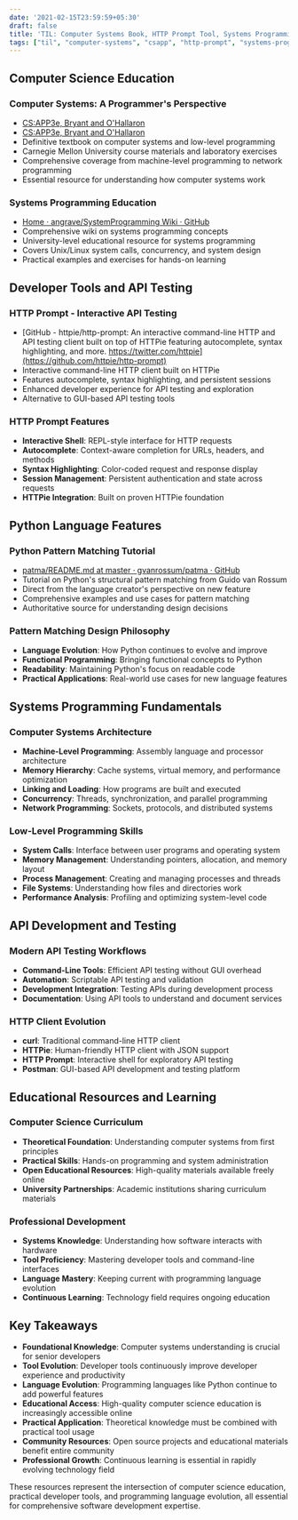 ```yaml
---
date: '2021-02-15T23:59:59+05:30'
draft: false
title: 'TIL: Computer Systems Book, HTTP Prompt Tool, Systems Programming, and Python Pattern Matching'
tags: ["til", "computer-systems", "csapp", "http-prompt", "systems-programming", "python", "pattern-matching", "education", "api-testing"]
---
```


## Computer Science Education

### Computer Systems: A Programmer's Perspective
- [CS:APP3e, Bryant and O'Hallaron](http://csapp.cs.cmu.edu/3e/home.html)
- [CS:APP3e, Bryant and O'Hallaron](http://csapp.cs.cmu.edu/3e/labs.html)
- Definitive textbook on computer systems and low-level programming
- Carnegie Mellon University course materials and laboratory exercises
- Comprehensive coverage from machine-level programming to network programming
- Essential resource for understanding how computer systems work

### Systems Programming Education
- [Home · angrave/SystemProgramming Wiki · GitHub](https://github.com/angrave/SystemProgramming/wiki/Home)
- Comprehensive wiki on systems programming concepts
- University-level educational resource for systems programming
- Covers Unix/Linux system calls, concurrency, and system design
- Practical examples and exercises for hands-on learning

## Developer Tools and API Testing

### HTTP Prompt - Interactive API Testing
- [GitHub - httpie/http-prompt: An interactive command-line HTTP and API testing client built on top of HTTPie featuring autocomplete, syntax highlighting, and more. https://twitter.com/httpie](https://github.com/httpie/http-prompt)
- Interactive command-line HTTP client built on HTTPie
- Features autocomplete, syntax highlighting, and persistent sessions
- Enhanced developer experience for API testing and exploration
- Alternative to GUI-based API testing tools

### HTTP Prompt Features
- **Interactive Shell**: REPL-style interface for HTTP requests
- **Autocomplete**: Context-aware completion for URLs, headers, and methods
- **Syntax Highlighting**: Color-coded request and response display
- **Session Management**: Persistent authentication and state across requests
- **HTTPie Integration**: Built on proven HTTPie foundation

## Python Language Features

### Python Pattern Matching Tutorial
- [patma/README.md at master · gvanrossum/patma · GitHub](https://github.com/gvanrossum/patma/blob/master/README.md#tutorial)
- Tutorial on Python's structural pattern matching from Guido van Rossum
- Direct from the language creator's perspective on new feature
- Comprehensive examples and use cases for pattern matching
- Authoritative source for understanding design decisions

### Pattern Matching Design Philosophy
- **Language Evolution**: How Python continues to evolve and improve
- **Functional Programming**: Bringing functional concepts to Python
- **Readability**: Maintaining Python's focus on readable code
- **Practical Applications**: Real-world use cases for new language features

## Systems Programming Fundamentals

### Computer Systems Architecture
- **Machine-Level Programming**: Assembly language and processor architecture
- **Memory Hierarchy**: Cache systems, virtual memory, and performance optimization
- **Linking and Loading**: How programs are built and executed
- **Concurrency**: Threads, synchronization, and parallel programming
- **Network Programming**: Sockets, protocols, and distributed systems

### Low-Level Programming Skills
- **System Calls**: Interface between user programs and operating system
- **Memory Management**: Understanding pointers, allocation, and memory layout
- **Process Management**: Creating and managing processes and threads
- **File Systems**: Understanding how files and directories work
- **Performance Analysis**: Profiling and optimizing system-level code

## API Development and Testing

### Modern API Testing Workflows
- **Command-Line Tools**: Efficient API testing without GUI overhead
- **Automation**: Scriptable API testing and validation
- **Development Integration**: Testing APIs during development process
- **Documentation**: Using API tools to understand and document services

### HTTP Client Evolution
- **curl**: Traditional command-line HTTP client
- **HTTPie**: Human-friendly HTTP client with JSON support
- **HTTP Prompt**: Interactive shell for exploratory API testing
- **Postman**: GUI-based API development and testing platform

## Educational Resources and Learning

### Computer Science Curriculum
- **Theoretical Foundation**: Understanding computer systems from first principles
- **Practical Skills**: Hands-on programming and system administration
- **Open Educational Resources**: High-quality materials available freely online
- **University Partnerships**: Academic institutions sharing curriculum materials

### Professional Development
- **Systems Knowledge**: Understanding how software interacts with hardware
- **Tool Proficiency**: Mastering developer tools and command-line interfaces
- **Language Mastery**: Keeping current with programming language evolution
- **Continuous Learning**: Technology field requires ongoing education

## Key Takeaways

- **Foundational Knowledge**: Computer systems understanding is crucial for senior developers
- **Tool Evolution**: Developer tools continuously improve developer experience and productivity
- **Language Evolution**: Programming languages like Python continue to add powerful features
- **Educational Access**: High-quality computer science education is increasingly accessible online
- **Practical Application**: Theoretical knowledge must be combined with practical tool usage
- **Community Resources**: Open source projects and educational materials benefit entire community
- **Professional Growth**: Continuous learning is essential in rapidly evolving technology field

These resources represent the intersection of computer science education, practical developer tools, and programming language evolution, all essential for comprehensive software development expertise.